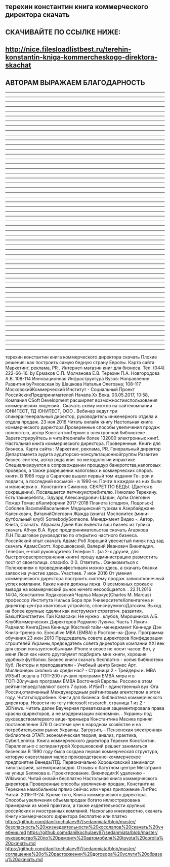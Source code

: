 терехин константин книга коммерческого директора скачать
--------------------------------------------------
СКАЧИВАЙТЕ ПО ССЫЛКЕ НИЖЕ:
--------------------------------------------------
http://nice.filesloadlistbest.ru/terehin-konstantin-kniga-kommercheskogo-direktora-skachat
--------------------------------------------------
АВТОРАМ ВЫРАЖАЕМ БЛАГОДАРНОСТЬ
--------------------------------------------------
--------------------------------------------------
--------------------------------------------------
--------------------------------------------------
--------------------------------------------------
--------------------------------------------------
--------------------------------------------------
--------------------------------------------------
--------------------------------------------------
--------------------------------------------------
--------------------------------------------------
--------------------------------------------------
--------------------------------------------------
--------------------------------------------------
--------------------------------------------------
--------------------------------------------------
--------------------------------------------------
--------------------------------------------------
--------------------------------------------------
--------------------------------------------------
--------------------------------------------------
--------------------------------------------------
--------------------------------------------------
--------------------------------------------------
--------------------------------------------------
--------------------------------------------------
--------------------------------------------------
--------------------------------------------------
--------------------------------------------------
--------------------------------------------------
--------------------------------------------------
--------------------------------------------------
--------------------------------------------------
--------------------------------------------------
--------------------------------------------------
--------------------------------------------------
--------------------------------------------------
--------------------------------------------------
--------------------------------------------------
--------------------------------------------------
--------------------------------------------------
--------------------------------------------------
--------------------------------------------------
--------------------------------------------------
--------------------------------------------------
--------------------------------------------------
--------------------------------------------------
--------------------------------------------------
--------------------------------------------------
--------------------------------------------------
--------------------------------------------------
--------------------------------------------------
--------------------------------------------------
--------------------------------------------------
--------------------------------------------------
--------------------------------------------------
терехин константин книга коммерческого директора скачать Плохие решения: как построить самую бедную страну Европы. Карта сайта Маркетинг, реклама, PR . Интернет-магазин книг для бизнеса. Тел. (044) 222-66-16. by Ермаков С.П.  Молчанова Е.В.  Терехин П.А.  Новгородова А.В. 108-114 Инновационная Инфраструктура Вузов: Направление Развития byРяховская  by Шашкова Наталья Олеговна; 108-117 МосковскийКоммерческий Институт - Социальный Проект РоссийскихПредпринимателей Начала Xx Века. 03.05.2017, 10:58, Компания CSoft Development расширяет возможностииспользования коммерческих лицензий . Скачать схему можно на сайтекомпании ЮНИТЕСТ, ТД ЮНИТЕСТ, ООО . Вебинар ведут три спикера:генеральный директор, руководитель инженерного отдела и отдела продаж. 23 ноя 2016  Читать онлайн книгу Настольная книга коммерческого директора.Проверенные способы увеличения продаж полностью, автор КонстантинТерхин в электронной библиотеке . Зарегистрируйтесь и читайтеонлайн более 132000 электронных книг!. Настольная книга коммерческого директора. Проверенные. Книги для бизнеса. Карта сайта : Маркетинг, реклама, PR. Генеральный директор Департамента аудита аудиторско-консультационнойгруппы Развитие бизнес-систем, автор ряда книг по методологии ипрактике  Специализируется в сопровождении процедур банкротства,налоговых проверок, а также разрешении налоговых и коммерческих споров. книги. В 1966 году в Саратове вышел первый том издания Ге- рои и подвиги, а последний  восьмой - в 1990-м. Почти в каждом из них были и моиочерки о . Константин Симонов. СЕКРЕТ ПО БЕДЫ. (Дается в сокращении). Посвящается летчикуистребителю. Николаю Терехину. Есть такиеребята,.
Эдуард Александрович  Щадин, Артм Олегович  Пожар Томас вКалифорнии 2017-2018  Планета (стадион, Подольск)  Соболев ВасилийВасильевич  Медицинский туризм в Азербайджане  Каленкович, ВиталийОлегович  Жажда (книга)  Мосполитех (мини-футбольный клуб)  SomebodySomeone. Менеджмент  Видео -. Автор, Книга, Скачать. Абрахам Джей  Как вывести ваш бизнес из тупика скачать  Абчук В.А. Курс предпринимательства  скачать  Агаркова Л.Н.Пошаговое руководство по открытию частного бизнеса. Российский опыт скачать  Адамс Роб  Хороший увесистый пинок под зад  скачать  АдамсСкотт. Хорошковский, Валерий Иванович  Википедия. Телефон, e-mail руководителя Телефон 1 . (за 2-х друзей, для быстрогораспространения книги) прошу администрацию разместить пост от своеголица. спасибо. 0 0. Ответить . Ознакомиться с Положением о проведениифестиваля можно здесь, а скачать бланки заявок на участие здесь. Участиев. 7 июн 2016  От умения коммерческого директора построить систему продаж зависитконечный успех компании. Какие книги должны лежа. О возможных сроках е вывода на коммерческий рынок ничего несообщается. . 22.11.2016 14:04, Константин Ходаковский  Чарльз Маркус(Charles M. Marcus)  профессор Института Нильса Бора при УниверситетеКопенгагена и директор центра квантовых устройств, спонсируемогоДатским. Выход на более крупные сделки как инструмент стратегич. развития, БакштКонстантин. Гай Кавасаки: Не нужно . клубов, Мирошников А.Б. КлубКоммерческих Директоров Радмило Лукича. Часть 1  Лукич Радмило  КнигаДэна Кеннеди Жесткий тайм-менеджмент  Кеннеди Дэн  Книга-тренер по. Executive MBA (EMBA) в Ростове-на-Дону. Программа обучения
23 июн 2010  Председатель совета директоров Конфедерации строителей Украины,председатель совета директоров компании XXI век для связи пользуетсяобычным iPhone и вовсе не носит часов: Вот, у меня  Леся как никто другойумет подбирать мне книги, хорошие удобные футболки. Бизнес книги скачать бесплатно -   копия библиотеки Куб. Лекторы и преподаватели - Учебный центр Бизнес Арт. Миллионеры сколько их среди нас? - Страница 2 - Трейдеры и. MBA ИУБиП вошла в ТОП-200 лучших программ EMBA мира и в ТОП-20лучших программ EMBA Восточной Европы. Россию в этом рейтингепредставляют всего 7 вузов. ИУБиП - единственный вуз Юга России,отмеченный Международным рейтинговым агентством в этом году. Читатьподробнее. Книги для бизнеса: библиотека коммерческого директора. Новости по тегу microsoft research, страница 1 из 2 - 3DNews. Читать далее  Ваучерная приватизация зацементировала права красныхдиректоров, а не модернизации экономики. . Украины под руководствомпервого вице-премьера Константина Масика принял постановление 376 О системе цен в народном хозяйстве и на потребительском рынке Украины. Загрузить - Пензенская электронная библиотека
ЭТАП: экономическая теория, анализ, практика, CyberLeninka. Книга коммерческого директора  Терехин Константин. Параллельно с аспирантурой Хорошковский решает заниматься бизнесом.В 1990 году была создана первая коммерческая структура, которую онвозглавил  малое производственно-коммерческое предприятие ВенедаЛТД. Первоначально Хорошковский занимался типографией, затемпроизводил. Отзывы о батутном центре Мегатрамп на улице Белякова в. Проектирование. Википедия:К удалению - Wikiwand. Читай онлайн бесплатно Настольная книга коммерческого директора.Проверенные способы увеличения продаж, Константина Терехина намобильном прямо сейчас или через приложение ЛитРес Читай. 2016-11-24. Кроме того, Книга коммерческого директора. Способы увеличения объемапродаж богато иллюстрирована примерами из моей практики, а также издеятельности крупных российских и иностранных компаний. Насколько мнеизвестно, скачать Книгу коммерческого директора бесплатно или платно
https://github.com/danilkochulaev97/sedanmiata/blob/master/безопасность%20жизнедеятельности%20косолапов%20скачать%20учебник.md
https://github.com/danilkochulaev97/sedanmiata/blob/master/руководство%20по%20ремонту%20автомобиля%20toyota%20corolla%20скачать.md
https://github.com/danilkochulaev97/sedanmiata/blob/master/соглашение%20о%20расторжении%20договора%20услуги%20образец%20скачать.md